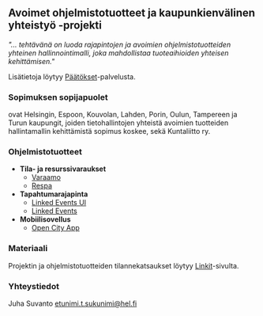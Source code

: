 ## Avoimet ohjelmistotuotteet ja kaupunkienvälinen yhteistyö -projekti

_"... tehtävänä on luoda rajapintojen ja avoimien ohjelmistotuotteiden yhteinen hallinnointimalli, joka mahdollistaa tuoteaihioiden yhteisen kehittämisen."_

Lisätietoja löytyy [Päätökset](https://dev.hel.fi/paatokset/asia/hel-2019-005303/)-palvelusta.


### Sopimuksen sopijapuolet

ovat Helsingin, Espoon, Kouvolan, Lahden, Porin, Oulun, Tampereen ja Turun kaupungit, joiden tietohallintojen yhteistä avoimien tuotteiden hallintamallin kehittämistä sopimus koskee, sekä Kuntaliitto ry.


### Ohjelmistotuotteet

- **Tila- ja resurssivaraukset**
  - [Varaamo](https://github.com/City-of-Helsinki/varaamo)
  - [Respa](https://github.com/City-of-Helsinki/respa)
- **Tapahtumarajapinta**
  - [Linked Events UI](https://github.com/City-of-Helsinki/linkedevents-ui)
  - [Linked Events](https://github.com/City-of-Helsinki/linkedevents)
- **Mobiilisovellus**
  - [Open City App](https://github.com/City-of-Helsinki/open-city-app)


### Materiaali

Projektin ja ohjelmistotuotteiden tilannekatsaukset löytyy [Linkit](https://juhasuv.github.io/hel-kaupunkiyhteistyo/linkit)-sivulta.


### Yhteystiedot

Juha Suvanto
etunimi.t.sukunimi@hel.fi
